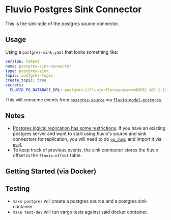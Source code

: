 # Fluvio Postgres Sink Connector

This is the sink side of the postgres source connector.

## Usage
Using a `postgres-sink.yaml` that looks something like:

```yaml
version: latest
name: postgres-sink-connector
type: postgres-sink
topic: postgres-topic
create_topic: true
secrets:
  FLUVIO_PG_DATABASE_URL: postgres://fluvio:fluviopassword@192.168.1.12:5432
```

This will consume events from [`postgres-source`](../../sources/postgres) via
[`fluvio-model-postgres`](../../models/fluvio-model-postgres).

## Notes
* [Postgres logical replication has some
restrictions](https://www.postgresql.org/docs/14/logical-replication-restrictions.html).
If you have an existing postgres server and want to start using fluvio's source
and sink connectors for replication, you will need to do
[`pg_dump`](https://www.postgresql.org/docs/current/app-pgdump.html) and import
it via [`psql`](https://www.postgresql.org/docs/current/app-psql.html)
* To keep track of previous events, the sink connector stores the fluvio offset
in the `fluvio.offset` table.


## Getting Started (via Docker)


## Testing
* `make postgres` will create a postgres source and a postgres sink container.
* `make test-dev` will run cargo tests against said docker container.

